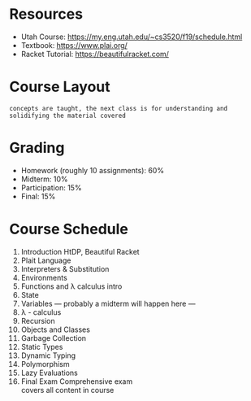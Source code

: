 # Resources 
- Utah Course: https://my.eng.utah.edu/~cs3520/f19/schedule.html
- Textbook: https://www.plai.org/ 
- Racket Tutorial: https://beautifulracket.com/

# Course Layout
	concepts are taught, the next class is for understanding and solidifying the material covered 
# Grading 
- Homework (roughly 10 assignments): 60% 
- Midterm: 10% 
- Participation: 15%
- Final: 15% 
# Course Schedule
1. Introduction HtDP, Beautiful Racket  
2. Plait Language  
3. Interpreters & Substitution  
4. Environments  
5. Functions and λ calculus intro  
6. State  
7. Variables — probably a midterm will happen here —  
8. λ - calculus  
9. Recursion  
10. Objects and Classes  
11. Garbage Collection  
12. Static Types  
13. Dynamic Typing  
14. Polymorphism  
15. Lazy Evaluations  
16. Final Exam Comprehensive exam  
covers all content in course
